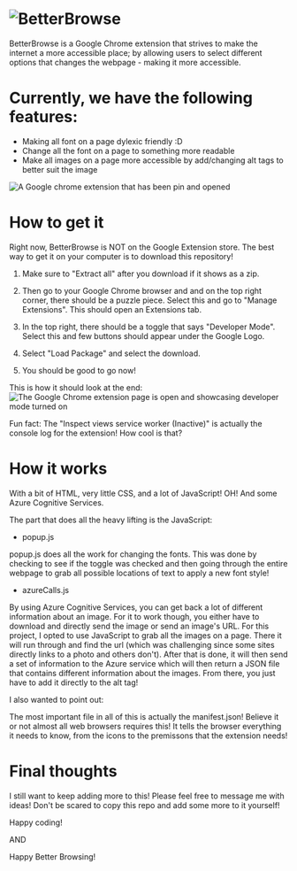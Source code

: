 # ![BetterBrowse](https://user-images.githubusercontent.com/43912805/189513816-e68ecfb7-8ff5-44bf-beca-262f1cd039bd.png)
BetterBrowse is a Google Chrome extension that strives to make the internet a more accessible place; by allowing users to select different options that changes the webpage - making it more accessible.

 # Currently, we have the following features:
 - Making all font on a page dylexic friendly :D 
 - Change all the font on a page to something more readable
 - Make all images on a page more accessible by add/changing alt tags to better suit the image
 
 ![A Google chrome extension that has been pin and opened](https://user-images.githubusercontent.com/43912805/189513153-3ed00906-a306-45f5-9a37-25daa853ae3c.png)


# How to get it
Right now, BetterBrowse is NOT on the Google Extension store. 
The best way to get it on your computer is to download this repository! 

1. Make sure to "Extract all" after you download if it shows as a zip.

2. Then go to your Google Chrome browser and and on the top right corner, there should be a puzzle piece. Select this and go to "Manage Extensions". This should open an Extensions tab. 

3. In the top right, there should be a toggle that says "Developer Mode". Select this and few buttons should appear under the Google Logo. 

4. Select "Load Package" and select the download.

5. You should be good to go now!

This is how it should look at the end:
![The Google Chrome extension page is open and showcasing developer mode turned on](https://user-images.githubusercontent.com/43912805/189513537-34814255-1d55-4e00-8666-7615836bce2a.png)

Fun fact: The "Inspect views service worker (Inactive)" is actually the console log for the extension! How cool is that?

# How it works

With a bit of HTML, very little CSS, and a lot of JavaScript! OH! And some Azure Cognitive Services.

The part that does all the heavy lifting is the JavaScript:
- popup.js

popup.js does all the work for changing the fonts. This was done by checking to see if the toggle was checked and then going through the entire webpage to grab all possible locations of text to apply a new font style!

- azureCalls.js

By using Azure Cognitive Services, you can get back a lot of different information about an image. For it to work though, you either have to download and directly send the image or send an image's URL.
For this project, I opted to use JavaScript to grab all the images on a page. There it will run through and find the url (which was challenging since some sites directly links to a photo and others don't). After that is done, it will then send a set of information to the Azure service which will then return a JSON file that contains different information about the images. From there, you just have to add it directly to the alt tag!

I also wanted to point out:

The most important file in all of this is actually the manifest.json!
Believe it or not almost all web browsers requires this!
It tells the browser everything it needs to know, from the icons to the premissons that the extension needs!

# Final thoughts

I still want to keep adding more to this! Please feel free to message me with ideas!
Don't be scared to copy this repo and add some more to it yourself!

Happy coding!

AND

Happy Better Browsing! 
